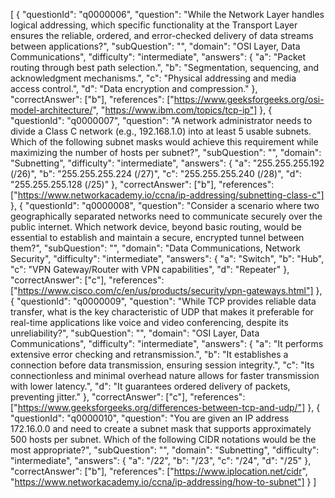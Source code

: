 [
  {
    "questionId": "q0000006",
    "question": "While the Network Layer handles logical addressing, which specific functionality at the Transport Layer ensures the reliable, ordered, and error-checked delivery of data streams between applications?",
    "subQuestion": "",
    "domain": "OSI Layer, Data Communications",
    "difficulty": "intermediate",
    "answers": {
      "a": "Packet routing through best path selection.",
      "b": "Segmentation, sequencing, and acknowledgment mechanisms.",
      "c": "Physical addressing and media access control.",
      "d": "Data encryption and compression."
    },
    "correctAnswer": ["b"],
    "references": ["https://www.geeksforgeeks.org/osi-model-architecture/", "https://www.ibm.com/topics/tcp-ip"]
  },
  {
    "questionId": "q0000007",
    "question": "A network administrator needs to divide a Class C network (e.g., 192.168.1.0) into at least 5 usable subnets. Which of the following subnet masks would achieve this requirement while maximizing the number of hosts per subnet?",
    "subQuestion": "",
    "domain": "Subnetting",
    "difficulty": "intermediate",
    "answers": {
      "a": "255.255.255.192 (/26)",
      "b": "255.255.255.224 (/27)",
      "c": "255.255.255.240 (/28)",
      "d": "255.255.255.128 (/25)"
    },
    "correctAnswer": ["b"],
    "references": ["https://www.networkacademy.io/ccna/ip-addressing/subnetting-class-c"]
  },
  {
    "questionId": "q0000008",
    "question": "Consider a scenario where two geographically separated networks need to communicate securely over the public internet. Which network device, beyond basic routing, would be essential to establish and maintain a secure, encrypted tunnel between them?",
    "subQuestion": "",
    "domain": "Data Communications, Network Security",
    "difficulty": "intermediate",
    "answers": {
      "a": "Switch",
      "b": "Hub",
      "c": "VPN Gateway/Router with VPN capabilities",
      "d": "Repeater"
    },
    "correctAnswer": ["c"],
    "references": ["https://www.cisco.com/c/en/us/products/security/vpn-gateways.html"]
  },
  {
    "questionId": "q0000009",
    "question": "While TCP provides reliable data transfer, what is the key characteristic of UDP that makes it preferable for real-time applications like voice and video conferencing, despite its unreliability?",
    "subQuestion": "",
    "domain": "OSI Layer, Data Communications",
    "difficulty": "intermediate",
    "answers": {
      "a": "It performs extensive error checking and retransmission.",
      "b": "It establishes a connection before data transmission, ensuring session integrity.",
      "c": "Its connectionless and minimal overhead nature allows for faster transmission with lower latency.",
      "d": "It guarantees ordered delivery of packets, preventing jitter."
    },
    "correctAnswer": ["c"],
    "references": ["https://www.geeksforgeeks.org/differences-between-tcp-and-udp/"]
  },
  {
    "questionId": "q0000010",
    "question": "You are given an IP address 172.16.0.0 and need to create a subnet mask that supports approximately 500 hosts per subnet. Which of the following CIDR notations would be the most appropriate?",
    "subQuestion": "",
    "domain": "Subnetting",
    "difficulty": "intermediate",
    "answers": {
      "a": "/22",
      "b": "/23",
      "c": "/24",
      "d": "/25"
    },
    "correctAnswer": ["b"],
    "references": ["https://www.iplocation.net/cidr", "https://www.networkacademy.io/ccna/ip-addressing/how-to-subnet"]
  }
]
